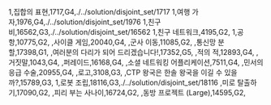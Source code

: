 1,집합의 표현,1717,G4,./../solution/disjoint_set/1717
1,여행 가자,1976,G4,./../solution/disjoint_set/1976
1,친구비,16562,G3,./../solution/disjoint_set/16562
1,친구 네트워크,4195,G2,
1,공항,10775,G2,
,사이클 게임,20040,G4,
,군사 이동,11085,G2,
,통신망 분할,17398,G1,
,여러분의 다리가 되어 드리겠습니다!,17352,G5,
,적의 적,12893,G4,
,거짓말,1043,G4,
,퍼레이드,16168,G4,
,소셜 네트워킹 어플리케이션,7511,G4,
,민서의 응급 수술,20955,G4,
,로고,3108,G3,
,CTP 왕국은 한솔 왕국을 이길 수 있을까?,15789,G3,
1,로봇 조립,18116,G3,./../solution/disjoint_set/18116
,미로 탈출하기,17090,G2,
,피리 부는 사나이,16724,G2,
,동방 프로젝트 (Large),14595,G2,
